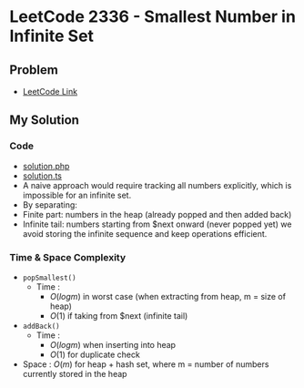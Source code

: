 # LeetCode 2336 - Smallest Number in Infinite Set

## Problem  
- [LeetCode Link](https://leetcode.com/problems/smallest-number-in-infinite-set/)

## My Solution

### Code
- [solution.php](./solution.php)
- [solution.ts](./solution.ts)
-	A naive approach would require tracking all numbers explicitly, which is impossible for an infinite set.
-	By separating:
  -	Finite part: numbers in the heap (already popped and then added back)
  -	Infinite tail: numbers starting from $next onward (never popped yet)
we avoid storing the infinite sequence and keep operations efficient.

### Time & Space Complexity
- `popSmallest()`
  - Time : 
    - $O(log m)$ in worst case (when extracting from heap, m = size of heap)
    - $O(1)$ if taking from $next (infinite tail)
- `addBack()`
  - Time :
    - $O(log m)$ when inserting into heap
    - $O(1)$ for duplicate check
- Space : $O(m)$ for heap + hash set, where m = number of numbers currently stored in the heap
